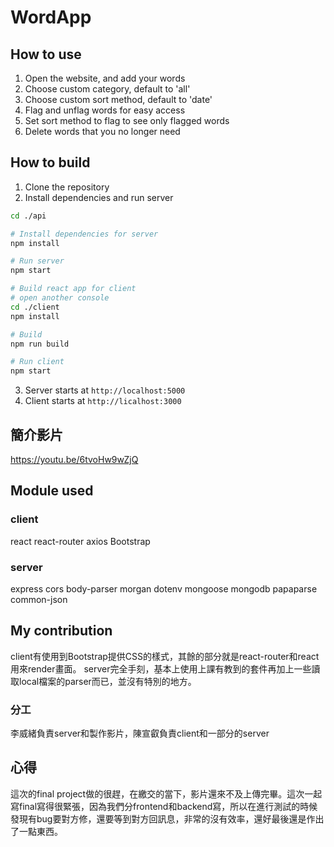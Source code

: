 # WordApp

## How to use
1. Open the website, and add your words
2. Choose custom category, default to 'all'
3. Choose custom sort method, default to 'date'
4. Flag and unflag words for easy access
5. Set sort method to flag to see only flagged words
6. Delete words that you no longer need

## How to build

1. Clone the repository
2. Install dependencies and run server
```bash
cd ./api

# Install dependencies for server
npm install

# Run server
npm start

# Build react app for client
# open another console
cd ./client
npm install

# Build
npm run build

# Run client
npm start
```
3. Server starts at `http://localhost:5000`
4. Client starts at `http://licalhost:3000`

## 簡介影片
https://youtu.be/6tvoHw9wZjQ

## Module used

### client
react
react-router
axios
Bootstrap

### server
express
cors
body-parser
morgan
dotenv
mongoose
mongodb
papaparse
common-json

## My contribution
client有使用到Bootstrap提供CSS的樣式，其餘的部分就是react-router和react用來render畫面。
server完全手刻，基本上使用上課有教到的套件再加上一些讀取local檔案的parser而已，並沒有特別的地方。

### 分工
李威緒負責server和製作影片，陳宣叡負責client和一部分的server

## 心得
這次的final project做的很趕，在繳交的當下，影片還來不及上傳完畢。這次一起寫final寫得很緊張，因為我們分frontend和backend寫，所以在進行測試的時候發現有bug要對方修，還要等到對方回訊息，非常的沒有效率，還好最後還是作出了一點東西。